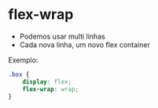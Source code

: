 # flex-wrap

- Podemos usar multi linhas
- Cada nova linha, um novo flex container

Exemplo:

```css
.box {
    display: flex;
    flex-wrap: wrap;
}
```